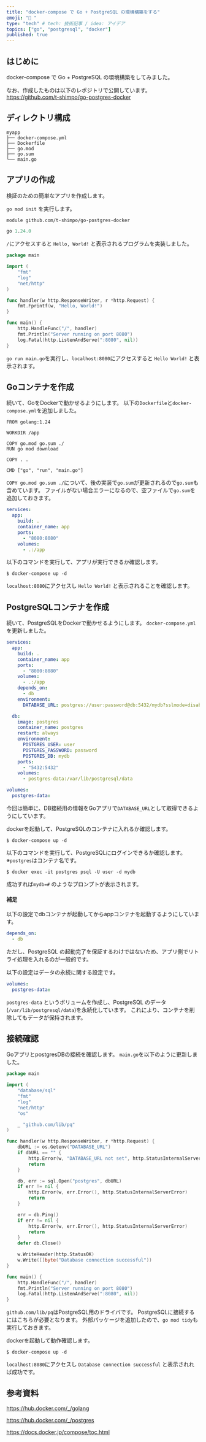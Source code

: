 ```yaml
---
title: "docker-compose で Go + PostgreSQL の環境構築をする"
emoji: "🐳 "
type: "tech" # tech: 技術記事 / idea: アイデア
topics: ["go", "postgresql", "docker"]
published: true
---
```

## はじめに
docker-compose で Go + PostgreSQL の環境構築をしてみました。

なお、作成したものは以下のレポジトリで公開しています。
https://github.com/t-shimpo/go-postgres-docker

## ディレクトリ構成
```
myapp
├── docker-compose.yml
├── Dockerfile
├── go.mod
├── go.sum
└── main.go
```

## アプリの作成
検証のための簡単なアプリを作成します。

`go mod init` を実行します。
```:go.mod
module github.com/t-shimpo/go-postgres-docker

go 1.24.0
```

`/`にアクセスすると `Hello, World!` と表示されるプログラムを実装しました。
```go:main.go
package main

import (
    "fmt"
    "log"
    "net/http"
)

func handler(w http.ResponseWriter, r *http.Request) {
    fmt.Fprintf(w, "Hello, World!")
}

func main() {
    http.HandleFunc("/", handler)
    fmt.Println("Server running on port 8080")
    log.Fatal(http.ListenAndServe(":8080", nil))
}
```
`go run main.go`を実行し、`localhost:8080`にアクセスすると `Hello World!` と表示されます。

## Goコンテナを作成
続いて、GoをDockerで動かせるようにします。
以下の`Dockerfile`と`docker-compose.yml`を追加しました。


```Dockerfile:Dockerfile
FROM golang:1.24

WORKDIR /app

COPY go.mod go.sum ./
RUN go mod download

COPY . .

CMD ["go", "run", "main.go"]
```

`COPY go.mod go.sum ./`について、後の実装で`go.sum`が更新されるので`go.sum`も含めています。
ファイルがない場合エラーになるので、空ファイルで`go.sum`を追加しておきます。

```yml:docker-compose.yml
services:
  app:
    build: .
    container_name: app
    ports:
      - "8080:8080"
    volumes:
      - .:/app
```

以下のコマンドを実行して、アプリが実行できるか確認します。
```
$ docker-compose up -d
```
`localhost:8080`にアクセスし `Hello World!` と表示されることを確認します。

## PostgreSQLコンテナを作成
続いて、PostgreSQLをDockerで動かせるようにします。
`docker-compose.yml`を更新しました。

```yml:docker-compose.yml
services:
  app:
    build: .
    container_name: app
    ports:
      - "8080:8080"
    volumes:
      - .:/app
    depends_on:
      - db
    environment:
      DATABASE_URL: postgres://user:password@db:5432/mydb?sslmode=disable

  db:
    image: postgres
    container_name: postgres
    restart: always
    environment:
      POSTGRES_USER: user
      POSTGRES_PASSWORD: password
      POSTGRES_DB: mydb
    ports:
      - "5432:5432"
    volumes:
      - postgres-data:/var/lib/postgresql/data

volumes:
  postgres-data:
```
今回は簡単に、DB接続用の情報をGoアプリで`DATABASE_URL`として取得できるようにしています。

dockerを起動して、PostgreSQLのコンテナに入れるか確認します。
```
$ docker-compose up -d
```
以下のコマンドを実行して、PostgreSQLにログインできるか確認します。
※`postgres`はコンテナ名です。
```
$ docker exec -it postgres psql -U user -d mydb
```
成功すれば`mydb=#` のようなプロンプトが表示されます。 

#### 補足
以下の設定でdbコンテナが起動してからappコンテナを起動するようにしています。
```yml
depends_on:
  - db
```
ただし、PostgreSQL の起動完了を保証するわけではないため、アプリ側でリトライ処理を入れるのが一般的です。


以下の設定はデータの永続に関する設定です。
```yml
volumes:
  postgres-data:
```
`postgres-data` というボリュームを作成し、PostgreSQL のデータ(`/var/lib/postgresql/data`)を永続化しています。
これにより、コンテナを削除してもデータが保持されます。

## 接続確認
GoアプリとpostgresDBの接続を確認します。
`main.go`を以下のように更新しました。

```go:main.go
package main

import (
    "database/sql"
    "fmt"
    "log"
    "net/http"
    "os"

    _ "github.com/lib/pq"
)

func handler(w http.ResponseWriter, r *http.Request) {
    dbURL := os.Getenv("DATABASE_URL")
    if dbURL == "" {
        http.Error(w, "DATABASE_URL not set", http.StatusInternalServerError)
        return
    }

    db, err := sql.Open("postgres", dbURL)
    if err != nil {
        http.Error(w, err.Error(), http.StatusInternalServerError)
        return
    }

    err = db.Ping()
    if err != nil {
        http.Error(w, err.Error(), http.StatusInternalServerError)
        return
    }
    defer db.Close()

    w.WriteHeader(http.StatusOK)
    w.Write([]byte("Database connection successful"))
}

func main() {
    http.HandleFunc("/", handler)
    fmt.Println("Server running on port 8080")
    log.Fatal(http.ListenAndServe(":8080", nil))
}
```
`github.com/lib/pq`はPostgreSQL用のドライバです。
PostgreSQLに接続するにはこちらが必要となります。
外部パッケージを追加したので、`go mod tidy`も実行しておきます。

dockerを起動して動作確認します。
```
$ docker-compose up -d
```
`localhost:8080`にアクセスし `Database connection successful` と表示されれば成功です。

## 参考資料
https://hub.docker.com/_/golang

https://hub.docker.com/_/postgres

https://docs.docker.jp/compose/toc.html